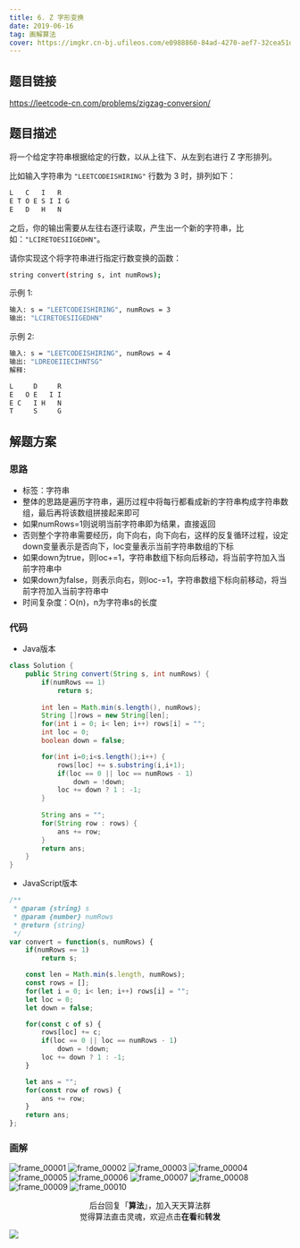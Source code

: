 ```yaml
---
title: 6. Z 字形变换
date: 2019-06-16
tag: 画解算法
cover: https://imgkr.cn-bj.ufileos.com/e0988860-84ad-4270-aef7-32cea51dc5f0.png
---
```


## 题目链接

https://leetcode-cn.com/problems/zigzag-conversion/

## 题目描述

将一个给定字符串根据给定的行数，以从上往下、从左到右进行 Z 字形排列。

比如输入字符串为 `"LEETCODEISHIRING"` 行数为 3 时，排列如下：

```bash
L   C   I   R
E T O E S I I G
E   D   H   N
```

之后，你的输出需要从左往右逐行读取，产生出一个新的字符串，比如：`"LCIRETOESIIGEDHN"`。

请你实现这个将字符串进行指定行数变换的函数：

```bash
string convert(string s, int numRows);
```

示例 1:

```bash
输入: s = "LEETCODEISHIRING", numRows = 3
输出: "LCIRETOESIIGEDHN"
```

示例 2:

```bash
输入: s = "LEETCODEISHIRING", numRows = 4
输出: "LDREOEIIECIHNTSG"
解释:

L     D     R
E   O E   I I
E C   I H   N
T     S     G
```


## 解题方案

### 思路

- 标签：字符串
- 整体的思路是遍历字符串，遍历过程中将每行都看成新的字符串构成字符串数组，最后再将该数组拼接起来即可
- 如果numRows=1则说明当前字符串即为结果，直接返回
- 否则整个字符串需要经历，向下向右，向下向右，这样的反复循环过程，设定down变量表示是否向下，loc变量表示当前字符串数组的下标
- 如果down为true，则loc+=1，字符串数组下标向后移动，将当前字符加入当前字符串中
- 如果down为false，则表示向右，则loc-=1，字符串数组下标向前移动，将当前字符加入当前字符串中
- 时间复杂度：O(n)，n为字符串s的长度

### 代码

- Java版本

```java
class Solution {
    public String convert(String s, int numRows) {
        if(numRows == 1)
            return s;
        
        int len = Math.min(s.length(), numRows);
        String []rows = new String[len];
        for(int i = 0; i< len; i++) rows[i] = "";
        int loc = 0;
        boolean down = false;

        for(int i=0;i<s.length();i++) {
            rows[loc] += s.substring(i,i+1);
            if(loc == 0 || loc == numRows - 1)
                down = !down;
            loc += down ? 1 : -1;
        }
        
        String ans = "";
        for(String row : rows) {
            ans += row;
        }
        return ans;
    }
}
```

- JavaScript版本

```javascript
/**
 * @param {string} s
 * @param {number} numRows
 * @return {string}
 */
var convert = function(s, numRows) {
    if(numRows == 1)
        return s;

    const len = Math.min(s.length, numRows);
    const rows = [];
    for(let i = 0; i< len; i++) rows[i] = "";
    let loc = 0;
    let down = false;

    for(const c of s) {
        rows[loc] += c;
        if(loc == 0 || loc == numRows - 1)
            down = !down;
        loc += down ? 1 : -1;
    }

    let ans = "";
    for(const row of rows) {
        ans += row;
    }
    return ans;
};
```

### 画解

![frame_00001](https://imgkr.cn-bj.ufileos.com/6325f400-dfef-44d1-9b6a-a3607d667898.png)
![frame_00002](https://imgkr.cn-bj.ufileos.com/0b460238-d7e4-4f96-a6fa-df5a64e52a24.png)
![frame_00003](https://imgkr.cn-bj.ufileos.com/830e77f3-aac0-4b21-abc1-cbcf9eed4ac9.png)
![frame_00004](https://imgkr.cn-bj.ufileos.com/be3f2367-8c58-4205-b784-135999ed4601.png)
![frame_00005](https://imgkr.cn-bj.ufileos.com/2e323fc2-223c-4dcc-a041-8b2b25315996.png)
![frame_00006](https://imgkr.cn-bj.ufileos.com/baccfaff-1e04-4e19-bf5d-d74290a4d14d.png)
![frame_00007](https://imgkr.cn-bj.ufileos.com/bc64bb70-a91f-4bbf-9e39-f3a12747a493.png)
![frame_00008](https://imgkr.cn-bj.ufileos.com/47c71233-e7c7-453c-9acc-1eb3e9f1e53e.png)
![frame_00009](https://imgkr.cn-bj.ufileos.com/a0c10f22-35f4-425c-bd27-f7950a441f1d.png)
![frame_00010](https://imgkr.cn-bj.ufileos.com/e0988860-84ad-4270-aef7-32cea51dc5f0.png)

<span style="display:block;text-align:center;">后台回复「<strong>算法</strong>」，加入天天算法群</span>
<span style="display:block;text-align:center;">觉得算法直击灵魂，欢迎点击<strong>在看</strong>和<strong>转发</strong></span>

![](https://imgkr.cn-bj.ufileos.com/f3e6917b-991c-4ef5-a29a-bb5d9af1273a.gif)